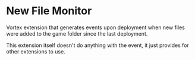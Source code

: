 # New File Monitor

Vortex extension that generates events upon deployment when new files were added to the game folder since the last deployment.

This extension itself doesn't do anything with the event, it just provides for other extensions to use.

